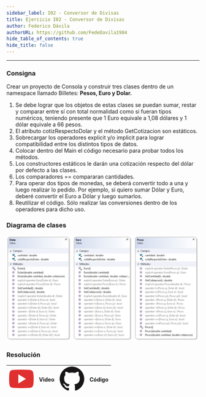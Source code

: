 ```yaml
---
sidebar_label: I02 - Conversor de Divisas
title: Ejercicio I02 - Conversor de Divisas
author: Federico Dávila
authorURL: https://github.com/FedeDavila1984
hide_table_of_contents: true
hide_title: false
---
```

---
### Consigna
Crear un proyecto de Consola y construir tres clases dentro de un namespace llamado Billetes: **Pesos, Euro y Dolar.**

1. Se debe lograr que los objetos de estas clases se puedan sumar, restar y comparar entre sí con total normalidad como si fueran tipos numéricos, teniendo presente que 1 Euro equivale a 1,08 dólares y 1 dólar equivale a 66 pesos.
2. El atributo cotizRespectoDolar y el método GetCotizacion son estáticos.
3. Sobrecargar los operadores explicit y/o implicit para lograr compatibilidad entre los distintos tipos de datos.
4. Colocar dentro del Main el código necesario para probar todos los métodos.
5. Los constructores estáticos le darán una cotización respecto del dólar por defecto a las clases.
6. Los comparadores == compararan cantidades.
7. Para operar dos tipos de monedas, se deberá convertir todo a una y luego realizar lo pedido. Por ejemplo, si quiero sumar Dólar y Euro, deberé convertir el Euro a Dólar y luego sumarlos.
8. Reutilizar el código. Sólo realizar las conversiones dentro de los operadores para dicho uso.


### Diagrama de clases

![Diagrama de clase Sumador](/clases/04-sobrecarga/Ejercicios/diagrama.ConversorDivisas.JPG)

### Resolución
| ![img](/base/youtube.svg) | Video | ![img](/base/github.svg) | Código |
| :-------------------------------------: | :---: | :------------------------------------: | :----: |


